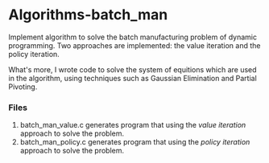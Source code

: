 # Algorithms-batch_man
Implement algorithm to solve the batch manufacturing problem of dynamic programming. Two approaches are implemented: the value iteration and the policy iteration. 

What's more, I wrote code to solve the system of equitions which are used in the algorithm, using techniques such as Gaussian Elimination and Partial Pivoting.

### Files
1. batch_man_value.c generates program that using the *value iteration* approach to solve the problem.
2. batch_man_policy.c generates program that using the *policy iteration* approach to solve the problem.
